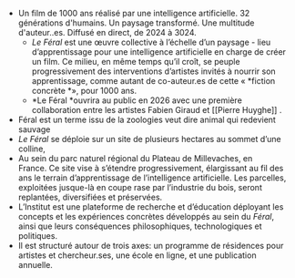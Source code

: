 - Un film de 1000 ans réalisé par une intelligence artificielle. 32 générations d'humains. Un paysage transformé. Une multitude d'auteur..es. Diffusé en direct, de 2024 à 3024.
	- *Le Féral* est une œuvre collective à l’échelle d’un paysage - lieu d’apprentissage pour une intelligence artificielle en charge de créer un film. Ce milieu, en même temps qu’il croît, se peuple progressivement des interventions d’artistes invités à nourrir son apprentissage, comme autant de co-auteur.es de cette « *fiction concrète *», pour 1000 ans.
	- *Le Féral *ouvrira au public en 2026 avec une première collaboration entre les artistes Fabien Giraud et [[Pierre Huyghe]] .
- Féral est un terme issu de la zoologies veut dire animal qui redevient sauvage
- *Le Féral* se déploie sur un site de plusieurs hectares au sommet d’une colline,
- Au sein du parc naturel régional du Plateau de Millevaches, en France. Ce site vise à s’étendre progressivement, élargissant au fil des ans le terrain d’apprentissage de l’intelligence artificielle. Les parcelles, exploitées jusque-là en coupe rase par l’industrie du bois, seront replantées, diversifiées et préservées.
- L’Institut est une plateforme de recherche et d’éducation déployant les concepts et les expériences concrètes développés au sein du *Féral*, ainsi que leurs conséquences philosophiques, technologiques et politiques.
- Il est structuré autour de trois axes: un programme de résidences pour artistes et chercheur.ses, une école en ligne, et une publication annuelle.